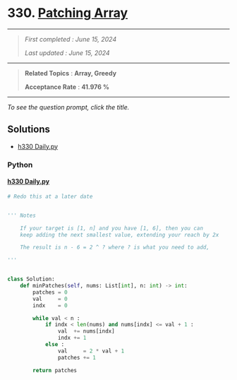 # 330. [Patching Array](<https://leetcode.com/problems/patching-array>)

------

> *First completed : June 15, 2024*
>
> *Last updated : June 15, 2024*


------

> **Related Topics** : **Array, Greedy**
>
> **Acceptance Rate** : **41.976 %**


------

*To see the question prompt, click the title.*

## Solutions

- [h330 Daily.py](<../my-submissions/h330 Daily.py>)
### Python
#### [h330 Daily.py](<../my-submissions/h330 Daily.py>)
```Python
# Redo this at a later date


''' Notes

    If your target is [1, n] and you have [1, 6], then you can 
    keep adding the next smallest value, extending your reach by 2x

    The result is n - 6 = 2 ^ ? where ? is what you need to add,

'''


class Solution:
    def minPatches(self, nums: List[int], n: int) -> int:
        patches = 0
        val     = 0
        indx    = 0

        while val < n :
            if indx < len(nums) and nums[indx] <= val + 1 :
                val  += nums[indx]
                indx += 1
            else :
                val     = 2 * val + 1
                patches += 1

        return patches


```


